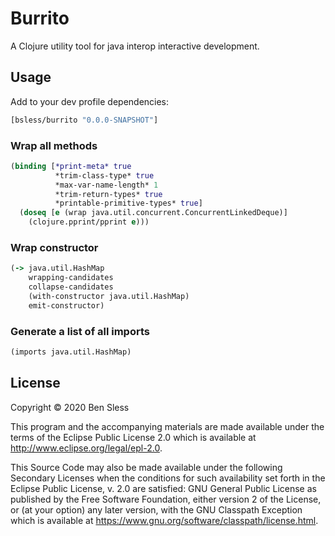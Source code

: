 # Burrito

A Clojure utility tool for java interop interactive development.

## Usage

Add to your dev profile dependencies:

```clojure
[bsless/burrito "0.0.0-SNAPSHOT"]
```

### Wrap all methods

```clojure
(binding [*print-meta* true
          *trim-class-type* true
          *max-var-name-length* 1
          *trim-return-types* true
          *printable-primitive-types* true]
  (doseq [e (wrap java.util.concurrent.ConcurrentLinkedDeque)]
    (clojure.pprint/pprint e)))
```

### Wrap constructor

```clojure
(-> java.util.HashMap
    wrapping-candidates
    collapse-candidates
    (with-constructor java.util.HashMap)
    emit-constructor)
```

### Generate a list of all imports

```clojure
(imports java.util.HashMap)
```

## License

Copyright © 2020 Ben Sless

This program and the accompanying materials are made available under the
terms of the Eclipse Public License 2.0 which is available at
http://www.eclipse.org/legal/epl-2.0.

This Source Code may also be made available under the following Secondary
Licenses when the conditions for such availability set forth in the Eclipse
Public License, v. 2.0 are satisfied: GNU General Public License as published by
the Free Software Foundation, either version 2 of the License, or (at your
option) any later version, with the GNU Classpath Exception which is available
at https://www.gnu.org/software/classpath/license.html.
